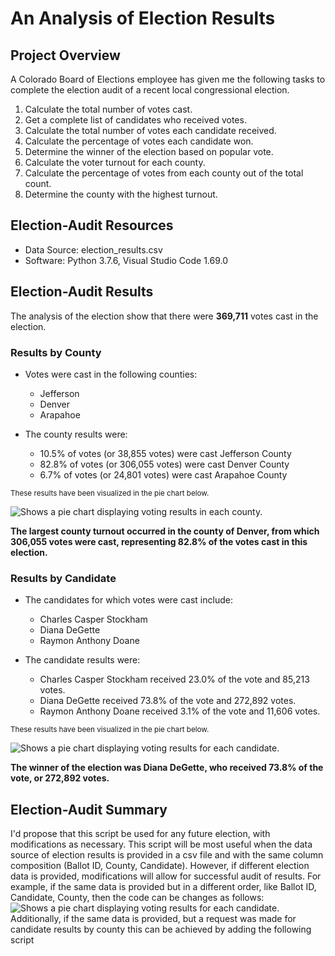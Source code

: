 # An Analysis of Election Results



## Project Overview

A Colorado Board of Elections employee has given me the following tasks to complete the election audit of a recent local congressional election.

1. Calculate the total number of votes cast.
2. Get a complete list of candidates who received votes.
3. Calculate the total number of votes each candidate received.
4. Calculate the percentage of votes each candidate won.
5. Determine the winner of the election based on popular vote.
6. Calculate the voter turnout for each county.
7. Calculate the percentage of votes from each county out of the total count.
8. Determine the county with the highest turnout.



## Election-Audit Resources

- Data Source: election_results.csv
- Software: Python 3.7.6, Visual Studio Code 1.69.0



## Election-Audit Results

The analysis of the election show that there were **369,711** votes cast in the election.

### Results by County
- Votes were cast in the following counties:
	- Jefferson
	- Denver
	- Arapahoe 
	
- The county results were:
	- 10.5% of votes (or 38,855 votes) were cast Jefferson County
	- 82.8% of votes (or 306,055 votes) were cast Denver County
	- 6.7% of votes (or 24,801 votes) were cast Arapahoe County

<sub>These results have been visualized in the pie chart below.</sub>

<picture>
 <source media="(prefers-color-scheme: light)" srcset="https://github.com/ODaniels852/Election_Analysis/raw/main/Resources/County_Votes_Summary.png">
 <img alt=" Shows a pie chart displaying voting results in each county."/>
</picture> 

**The largest county turnout occurred in the county of Denver, from which 306,055 votes were cast, representing 82.8% of the votes cast in this election.**



### Results by Candidate
- The candidates for which votes were cast include:
	- Charles Casper Stockham
	- Diana DeGette
	- Raymon Anthony Doane
	 
- The candidate results were:
	- Charles Casper Stockham received  23.0% of the vote and 85,213 votes.
	- Diana DeGette received  73.8% of the vote and 272,892 votes.
	- Raymon Anthony Doane received  3.1% of the vote and 11,606 votes.

<sub>These results have been visualized in the pie chart below.</sub>

<picture>
 <source media="(prefers-color-scheme: light)" srcset="https://github.com/ODaniels852/Election_Analysis/raw/main/Resources/Candidate_Votes_Summary.png">
 <img alt=" Shows a pie chart displaying voting results for each candidate."/>
</picture> 

**The winner of the election was Diana DeGette, who received 73.8% of the vote, or 272,892 votes.**

##  Election-Audit Summary
I'd propose that this script be used for any future election, with modifications as necessary. This script will be most useful when the data source of election results is provided in a csv file and with the same column composition (Ballot ID, County, Candidate). However, if different election data is provided, modifications will allow for successful audit of results. 
For example, if the same data is provided but in a different order, like Ballot ID, Candidate, County, then the code can be changes as follows:
<picture>
 <source media="(prefers-color-scheme: light)" srcset=" https://github.com/ODaniels852/Election_Analysis/raw/main/Resources/ScriptModification_Example_1.png ">
 <img alt=" Shows a pie chart displaying voting results for each candidate."/>
</picture>
Additionally, if the same data is provided, but a request was made for candidate results by county this can be achieved by adding the following script
